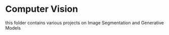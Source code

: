 # Computer Vision
this folder contains various projects on Image Segmentation and Generative Models
